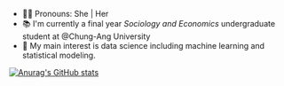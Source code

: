 - 🙎‍♀️ Pronouns: She | Her 
- 📚 I'm currently a final year *Sociology and Economics* undergraduate student at @Chung-Ang University
- 🌱 My main interest is data science including machine learning and statistical modeling.

[![Anurag's GitHub stats](https://github-readme-stats.vercel.app/api?username=daeunkangg)](https://github.com/anuraghazra/github-readme-stats)
